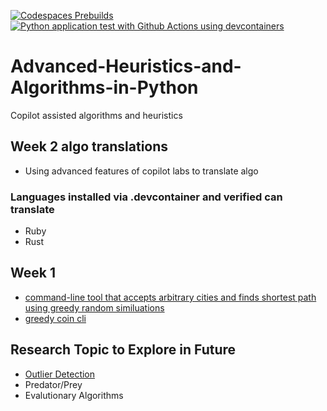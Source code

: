 [![Codespaces Prebuilds](https://github.com/nogibjj/heuristics/actions/workflows/codespaces/create_codespaces_prebuilds/badge.svg)](https://github.com/nogibjj/heuristics/actions/workflows/codespaces/create_codespaces_prebuilds)
[![Python application test with Github Actions using devcontainers](https://github.com/nogibjj/heuristics/actions/workflows/main.yml/badge.svg)](https://github.com/nogibjj/heuristics/actions/workflows/main.yml)

# Advanced-Heuristics-and-Algorithms-in-Python
Copilot assisted algorithms and heuristics

## Week 2 algo translations 

* Using advanced features of copilot labs to translate algo

### Languages installed via .devcontainer and verified can translate

* Ruby
* Rust


## Week 1

* [command-line tool that accepts arbitrary cities and finds shortest path using greedy random similuations](https://github.com/nogibjj/heuristics/blob/main/fetch_cities_lat_long.py)
* [greedy coin cli](https://github.com/nogibjj/heuristics/blob/main/greedy_coin.py)


## Research Topic to Explore in Future

* [Outlier Detection](https://github.com/yzhao062/pyod)
* Predator/Prey
* Evalutionary Algorithms
